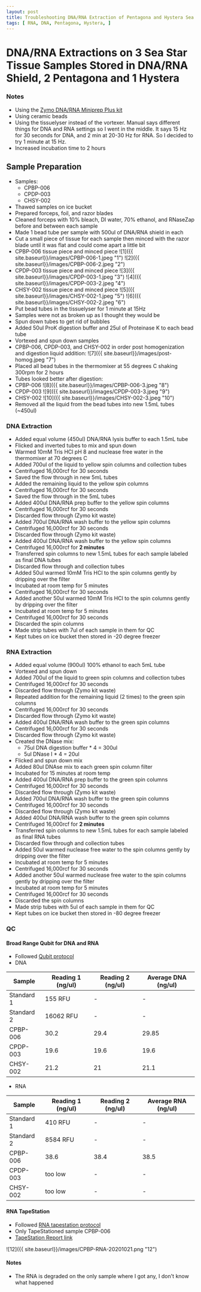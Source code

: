 ```yaml
---
layout: post
title: Troubleshooting DNA/RNA Extraction of Pentagona and Hystera Sea Stars 2
tags: [ RNA, DNA, Pentagona, Hystera, ]
---
```



# DNA/RNA Extractions on 3 Sea Star Tissue Samples Stored in DNA/RNA Shield, 2 Pentagona and 1 Hystera

### Notes

- Using the [Zymo DNA/RNA Miniprep Plus kit](https://www.zymoresearch.com/collections/quick-dna-rna-kits/products/quick-dna-rna-miniprep-plus-kit)
- Using ceramic beads
- Using the tissuelyser instead of the vortexer. Manual says different things for DNA and RNA settings so I went in the middle. It says 15 Hz for 30 seconds for DNA, and 2 min at 20-30 Hz for RNA. So I decided to try 1 minute at 15 Hz.
- Increased incubation time to 2 hours

## Sample Preparation

- Samples:
  - CPBP-006
  - CPDP-003
  - CHSY-002
- Thawed samples on ice bucket
- Prepared forceps, foil, and razor blades
- Cleaned forceps with 10% bleach, DI water, 70% ethanol, and RNaseZap before and between each sample
- Made 1 bead tube per sample with 500ul of DNA/RNA shield in each
- Cut a small piece of tissue for each sample then minced with the razor blade until it was flat and could come apart a little bit
- CPBP-006 tissue piece and minced piece
![1]({{ site.baseurl}}/images/CPBP-006-1.jpeg "1")
![2]({{ site.baseurl}}/images/CPBP-006-2.jpeg "2")
- CPDP-003 tissue piece and minced piece
![3]({{ site.baseurl}}/images/CPDP-003-1.jpeg "3")
![4]({{ site.baseurl}}/images/CPDP-003-2.jpeg "4")
- CHSY-002 tissue piece and minced piece
![5]({{ site.baseurl}}/images/CHSY-002-1.jpeg "5")
![6]({{ site.baseurl}}/images/CHSY-002-2.jpeg "6")
- Put bead tubes in the tissuelyser for 1 minute at 15Hz
- Samples were not as broken up as I thought they would be
- Spun down tubes to get rid of bubbles
- Added 50ul ProK digestion buffer and 25ul of Proteinase K to each bead tube
- Vortexed and spun down samples
- CPBP-006, CPDP-003, and CHSY-002 in order post homogenization and digestion liquid addition:
![7]({{ site.baseurl}}/images/post-homog.jpeg "7")
- Placed all bead tubes in the thermomixer at 55 degrees C shaking 300rpm for 2 hours
- Tubes looked better after digestion:
- CPBP-006
![8]({{ site.baseurl}}/images/CPBP-006-3.jpeg "8")
- CPDP-003
![9]({{ site.baseurl}}/images/CPDP-003-3.jpeg "9")
- CHSY-002
![10]({{ site.baseurl}}/images/CHSY-002-3.jpeg "10")
- Removed all the liquid from the bead tubes into new 1.5mL tubes (~450ul)

### DNA Extraction

- Added equal volume (450ul) DNA/RNA lysis buffer to each 1.5mL tube
- Flicked and inverted tubes to mix and spun down
- Warmed 10mM Tris HCl pH 8 and nuclease free water in the thermomixer at 70 degrees C
- Added 700ul of the liquid to yellow spin columns and collection tubes
- Centrifuged 16,000rcf for 30 seconds
- Saved the flow through in new 5mL tubes
- Added the remaining liquid to the yellow spin columns
- Centrifuged 16,000rcf for 30 seconds
- Saved the flow through in the 5mL tubes
- Added 400ul DNA/RNA prep buffer to the yellow spin columns
- Centrifuged 16,000rcf for 30 seconds
- Discarded flow through (Zymo kit waste)
- Added 700ul DNA/RNA wash buffer to the yellow spin columns
- Centrifuged 16,000rcf for 30 seconds
- Discarded flow through (Zymo kit waste)
- Added 400ul DNA/RNA wash buffer to the yellow spin columns
- Centrifuged 16,000rcf for **2 minutes**
- Transferred spin columns to new 1.5mL tubes for each sample labeled as final DNA tubes
- Discarded flow through and collection tubes
- Added 50ul warmed 10mM Tris HCl to the spin columns gently by dripping over the filter
- Incubated at room temp for 5 minutes
- Centrifuged 16,000rcf for 30 seconds
- Added another 50ul warmed 10mM Tris HCl to the spin columns gently by dripping over the filter
- Incubated at room temp for 5 minutes
- Centrifuged 16,000rcf for 30 seconds
- Discarded the spin columns
- Made strip tubes with 7ul of each sample in them for QC
- Kept tubes on ice bucket then stored in -20 degree freezer

### RNA Extraction

- Added equal volume (900ul) 100% ethanol to each 5mL tube
- Vortexed and spun down
- Added 700ul of the liquid to green spin columns and collection tubes
- Centrifuged 16,000rcf for 30 seconds
- Discarded flow through (Zymo kit waste)
- Repeated addition for the remaining liquid (2 times) to the green spin columns
- Centrifuged 16,000rcf for 30 seconds
- Discarded flow through (Zymo kit waste)
-  Added 400ul DNA/RNA wash buffer to the green spin columns
- Centrifuged 16,000rcf for 30 seconds
- Discarded flow through (Zymo kit waste)
- Created the DNase mix:
  - 75ul DNA digestion buffer * 4 = 300ul
  - 5ul DNase I * 4 = 20ul
- Flicked and spun down mix
- Added 80ul DNAse mix to each green spin column filter
- Incubated for 15 minutes at room temp
- Added 400ul DNA/RNA prep buffer to the green spin columns
- Centrifuged 16,000rcf for 30 seconds
- Discarded flow through (Zymo kit waste)
- Added 700ul DNA/RNA wash buffer to the green spin columns
- Centrifuged 16,000rcf for 30 seconds
- Discarded flow through (Zymo kit waste)
- Added 400ul DNA/RNA wash buffer to the green spin columns
- Centrifuged 16,000rcf for **2 minutes**
- Transferred spin columns to new 1.5mL tubes for each sample labeled as final RNA tubes
- Discarded flow through and collection tubes
- Added 50ul warmed nuclease free water to the spin columns gently by dripping over the filter
- Incubated at room temp for 5 minutes
- Centrifuged 16,000rcf for 30 seconds
- Added another 50ul warmed nuclease free water to the spin columns gently by dripping over the filter
- Incubated at room temp for 5 minutes
- Centrifuged 16,000rcf for 30 seconds
- Discarded the spin columns
- Made strip tubes with 5ul of each sample in them for QC
- Kept tubes on ice bucket then stored in -80 degree freezer

### QC

#### Broad Range Qubit for DNA and RNA

- Followed [Qubit protocol](https://github.com/meschedl/PPP-Lab-Resources/blob/master/Protocols/Qubit-Assay-Protocol.md)
- DNA

|Sample|Reading 1 (ng/ul)|Reading 2 (ng/ul)|Average DNA (ng/ul)|
|---|---|---|---|
|Standard 1|155 RFU|-|-|
|Standard 2|16062 RFU|-|-|
|CPBP-006|30.2|29.4|29.85|
|CPDP-003|19.6|19.6|19.6|
|CHSY-002|21.2|21|21.1|

- RNA

|Sample|Reading 1 (ng/ul)|Reading 2 (ng/ul)|Average RNA (ng/ul)|
|---|---|---|---|
|Standard 1|410 RFU|-|-|
|Standard 2|8584 RFU|-|-|
|CPBP-006|38.6|38.4|38.5|
|CPDP-003|too low|-|-|
|CHSY-002|too low|-|-|


#### RNA TapeStation

- Followed [RNA tapestation protocol](https://meschedl.github.io/MESPutnam_Open_Lab_Notebook/RNA-TapeStation-Protocol/)
- Only TapeStationed sample CPBP-006
- [TapeStation Report link](https://github.com/meschedl/MES_Puritz_Lab_Notebook/blob/master/tapetstations/2020-10-21%20-%2014.25.03.pdf)

![12]({{ site.baseurl}}/images/CPBP-RNA-20201021.png "12")

#### Notes

- The RNA is degraded on the only sample where I got any, I don't know what happened
